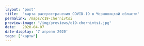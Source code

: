 ```yaml
---
layout: 'post'
title:  "карта распространения COVID-19 в Черновицкой области"
permalink: /maps/c19-chernivtsi
preview-image: "/img/previews/c19-chernivtsi.jpg"
date:   2020-04-07
date-display: '7 апреля 2020'
tags: ["карты"] 
---
```

